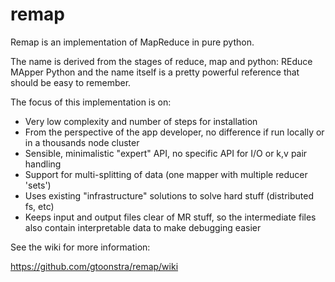 # remap

Remap is an implementation of MapReduce in pure python.

The name is derived from the stages of reduce, map and python: REduce MApper Python
and the name itself is a pretty powerful reference that should be easy to remember.

The focus of this implementation is on:
- Very low complexity and number of steps for installation
- From the perspective of the app developer, no difference if run locally or in a thousands node cluster
- Sensible, minimalistic "expert" API, no specific API for I/O or k,v pair handling
- Support for multi-splitting of data (one mapper with multiple reducer 'sets')
- Uses existing "infrastructure" solutions to solve hard stuff (distributed fs, etc)
- Keeps input and output files clear of MR stuff, so the intermediate files also contain interpretable data
  to make debugging easier

See the wiki for more information:

https://github.com/gtoonstra/remap/wiki

